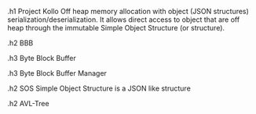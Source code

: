 .h1 Project Kollo
Off heap memory allocation with object (JSON structures) serialization/deserialization. It allows direct access to object that are off heap through the immutable Simple Object Structure (or structure).

.h2 BBB

.h3 Byte Block Buffer

.h3 Byte Block Buffer Manager


.h2 SOS
Simple Object Structure is a JSON like structure

.h2 AVL-Tree